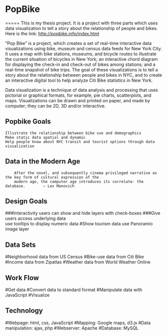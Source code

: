# PopBike 
=====
This is my thesis project. It is a project with three parts which uses data visualization to tell a story about the relationship of people and bikes. 
Here is the link: http://popbike.info/index.html

“Pop Bike” is a project, which creates a set of real-time interactive data visualizations using bike, museum and census data feeds for New York City. It uses a map with bike stations, museums, and bicycle routes to illustrate the current situation of bicycles in New York; an interactive chord diagram for displaying the check-in and check-out of bikes among stations; and a real-time snapshot of bike trips. The goal of these visualizations is to tell a story about the relationship between people and bikes in NYC, and to create an interactive digital tool to help analyze Citi Bike statistics in New York.

Data visualization is a technique of data analysis and processing that uses pictorial or graphical formats, for example, pie charts, scatterplots, and maps. Visualizations can be drawn and printed on paper, and made by computer; they can be 2D, 3D and/or interactive.

Popbike Goals
----------------
    Illustrate the relationship between bike use and demographics     
    Make static data spatial and dynamic   
    Help people know about NYC transit and tourist options through data visualization

Data in the Modern Age
-----------------------
        After the novel, and subsequently cinema privileged narrative as the key form of cultural expression of the
        modern age, the computer age introduces its correlate- the database.        — Lev Manovich

Design Goals
----------------------
###Interactivity
        users can show and hide layers with check-boxes
###Give users access underlying data                 
        use tooltips to display numeric data
#Show tourism data
        use Panoramio image layer
        
Data Sets
---------------------
#Neighborhood data from US Census
#Bike-use data from Citi Bike
#Income data from Zipatlas
#Weather data from World Weather Online

Work Flow
---------------------
#Get data
#Convert data to standard format
#Manipulate data with JavaScript
#Visualize

Technology
----------------------
#Webpage: html, css, JavaScript 
#Mapping: Google maps, d3.js 
#Data manipulation: ajax, php 
#Webserver: Apache
#Database: MySQL
